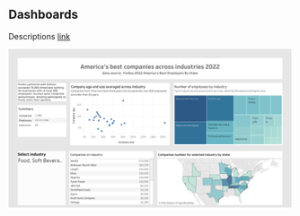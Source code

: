 ## Dashboards
Descriptions [link](/AmericaBestEmployers/README.md)

![dashboard](AmericaBestEmployers/img/Dashboard.png)
